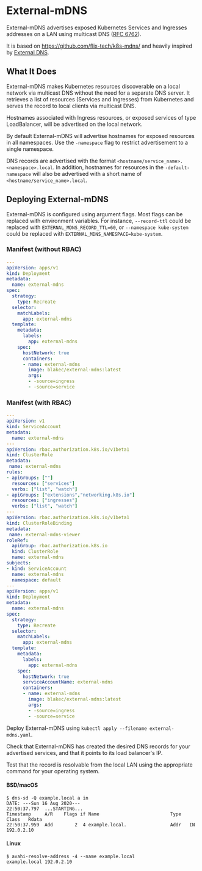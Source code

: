 # External-mDNS

External-mDNS advertises exposed Kubernetes Services and Ingresses addresses on a
LAN using multicast DNS ([RFC 6762]).

It is based on <https://github.com/flix-tech/k8s-mdns/> and heavily inspired by
[External DNS].

## What It Does

External-mDNS makes Kubernetes resources discoverable on a local network via
multicast DNS without the need for a separate DNS server. It retrieves a list of
resources (Services and Ingresses) from Kubernetes and serves the record to local
clients via multicast DNS.

Hostnames associated with Ingress resources, or exposed services of type
LoadBalancer, will be advertised on the local network.

By default External-mDNS will advertise hostnames for exposed resources in all
namespaces. Use the `-namespace` flag to restrict advertisement to a single
namespace.

DNS records are advertised with the format `<hostname/service_name>.<namespace>.local`.
In addition, hostnames for resources in the `-default-namespace` will also be
advertised with a short name of `<hostname/service_name>.local`.

## Deploying External-mDNS

External-mDNS is configured using argument flags. Most flags can be replaced
with environment variables. For instance, `--record-ttl` could be replaced with
`EXTERNAL_MDNS_RECORD_TTL=60`, or `--namespace kube-system` could be replaced
with `EXTERNAL_MDNS_NAMESPACE=kube-system`.

### Manifest (without RBAC)

```yaml
---
apiVersion: apps/v1
kind: Deployment
metadata:
  name: external-mdns
spec:
  strategy:
    type: Recreate
  selector:
    matchLabels:
      app: external-mdns
  template:
    metadata:
      labels:
        app: external-mdns
    spec:
      hostNetwork: true
      containers:
      - name: external-mdns
        image: blakec/external-mdns:latest
        args:
        - -source=ingress
        - -source=service
```

### Manifest (with RBAC)

```yaml
---
apiVersion: v1
kind: ServiceAccount
metadata:
  name: external-mdns
---
apiVersion: rbac.authorization.k8s.io/v1beta1
kind: ClusterRole
metadata:
 name: external-mdns
rules:
- apiGroups: [""]
  resources: ["services"]
  verbs: ["list", "watch"]
- apiGroups: ["extensions","networking.k8s.io"]
  resources: ["ingresses"]
  verbs: ["list", "watch"]
---
apiVersion: rbac.authorization.k8s.io/v1beta1
kind: ClusterRoleBinding
metadata:
 name: external-mdns-viewer
roleRef:
  apiGroup: rbac.authorization.k8s.io
  kind: ClusterRole
  name: external-mdns
subjects:
- kind: ServiceAccount
  name: external-mdns
  namespace: default
---
apiVersion: apps/v1
kind: Deployment
metadata:
  name: external-mdns
spec:
  strategy:
    type: Recreate
  selector:
    matchLabels:
      app: external-mdns
  template:
    metadata:
      labels:
        app: external-mdns
    spec:
      hostNetwork: true
      serviceAccountName: external-mdns
      containers:
      - name: external-mdns
        image: blakec/external-mdns:latest
        args:
        - -source=ingress
        - -source=service
```

Deploy External-mDNS using `kubectl apply --filename external-mdns.yaml`.

Check that External-mDNS has created the desired DNS records for your advertised
services, and that it points to its load balancer's IP.

Test that the record is resolvable from the local LAN using the appropriate
command for your operating system.

#### BSD/macOS

```console
$ dns-sd -Q example.local a in
DATE: ---Sun 16 Aug 2020---
22:50:37.797  ...STARTING...
Timestamp     A/R    Flags if Name                          Type  Class   Rdata
22:50:37.959  Add        2  4 example.local.                Addr   IN     192.0.2.10
```

#### Linux

```console
$ avahi-resolve-address -4 --name example.local
example.local 192.0.2.10
```

[External DNS]: https://github.com/kubernetes-sigs/external-dns
[RFC 6762]: https://tools.ietf.org/html/rfc6762
